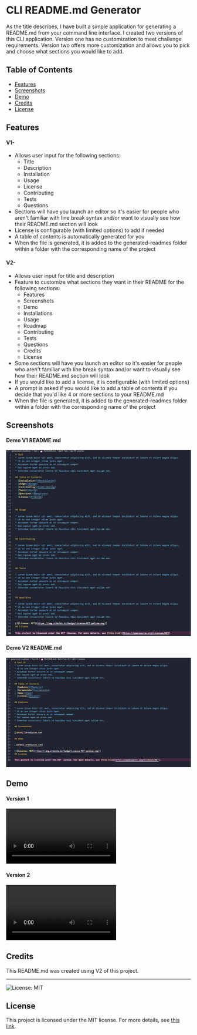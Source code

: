 # CLI README.md Generator
As the title describes, I have built a simple application for generating a README.md from your command line interface. I created two versions of this CLI application. Version one has no customization to meet challenge requirements. Version two offers more customization and allows you to pick and choose what sections you would like to add.

## Table of Contents
- [Features](#features)
- [Screenshots](#screenshots)
- [Demo](#demo)
- [Credits](#credits)
- [License](#license)

## Features

#### V1-
* Allows user input for the following sections: 
	* Title
	* Description 
	* Installation
	* Usage
	* License
	* Contributing
	* Tests
	* Questions
* Sections will have you launch an editor so it's easier for people who aren't familiar with line break syntax and/or want to visually see how their README.md section will look
* License is configurable (with limited options) to add if needed
* A table of contents is automatically generated for you
* When the file is generated, it is added to the generated-readmes folder within a folder with the corresponding name of the project

#### V2- 
* Allows user input for title and description
* Feature to customize what sections they want in their README for the following sections: 
	* Features
	* Screenshots
	* Demo
	* Installations
	* Usage
	* Roadmap
	* Contributing
	* Tests
	* Questions
	* Credits
	* License
* Some sections will have you launch an editor so it's easier for people who aren't familiar with line break syntax and/or want to visually see how their README.md section will look
* If you would like to add a license, it is configurable (with limited options)
* A prompt is asked if you would like to add a table of contents if you decide that you'd like 4 or more sections to your README.md
* When the file is generated, it is added to the generated-readmes folder within a folder with the corresponding name of the project

## Screenshots

#### Demo V1 README.md
![Demo-V1](./media/demo-v1.png)
#### Demo V2 README.md
![Demo-V2](./media/demo-v2.png)

## Demo

#### Version 1
<video src="media/v1-demo.mp4" controls title="V1"></video>

#### Version 2
<video src="media/v2-demo.mp4" controls title="V2"></video>



## Credits

This README.md was created using V2 of this project.

---

![License: MIT](https://img.shields.io/badge/License-MIT-yellow.svg) 
## License

This project is licensed under the MIT license. For more details, see [this link](https://opensource.org/licenses/MIT).
